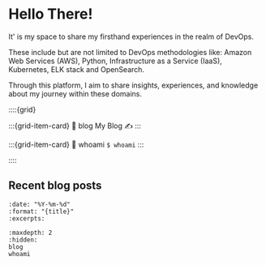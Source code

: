 # Hello There!

It' is my space to share my firsthand experiences in the realm of DevOps.

These include but are not limited to DevOps methodologies like: Amazon Web Services (AWS), Python, Infrastructure as a Service (IaaS), Kubernetes, ELK stack and OpenSearch.

Through this platform, I aim to share insights, experiences, and knowledge about my journey within these domains.

::::{grid}

:::{grid-item-card}
:link: blog
My Blog ✍️
:::

:::{grid-item-card}
:link: whoami
`$ whoami`
:::

::::

## Recent blog posts

```{postlist}
:date: "%Y-%m-%d"
:format: "{title}"
:excerpts:
```

```{toctree}
:maxdepth: 2
:hidden:
blog
whoami
```
